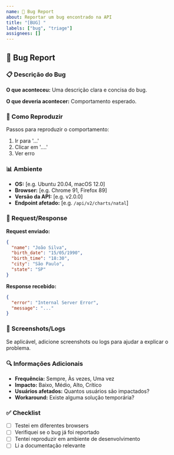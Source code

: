 ```yaml
---
name: 🐛 Bug Report
about: Reportar um bug encontrado na API
title: "[BUG] "
labels: ["bug", "triage"]
assignees: []
---
```


## 🐛 Bug Report

### 📋 Descrição do Bug
**O que aconteceu:**
Uma descrição clara e concisa do bug.

**O que deveria acontecer:**
Comportamento esperado.

### 🔄 Como Reproduzir
Passos para reproduzir o comportamento:
1. Ir para '...'
2. Clicar em '....'
3. Ver erro

### 📊 Ambiente
- **OS:** [e.g. Ubuntu 20.04, macOS 12.0]
- **Browser:** [e.g. Chrome 91, Firefox 89]
- **Versão da API:** [e.g. v2.0.0]
- **Endpoint afetado:** [e.g. `/api/v2/charts/natal`]

### 📝 Request/Response
**Request enviado:**
```json
{
  "name": "João Silva",
  "birth_date": "15/05/1990",
  "birth_time": "18:30",
  "city": "São Paulo",
  "state": "SP"
}
```

**Response recebido:**
```json
{
  "error": "Internal Server Error",
  "message": "..."
}
```

### 📸 Screenshots/Logs
Se aplicável, adicione screenshots ou logs para ajudar a explicar o problema.

### 🔍 Informações Adicionais
- **Frequência:** Sempre, Às vezes, Uma vez
- **Impacto:** Baixo, Médio, Alto, Crítico
- **Usuários afetados:** Quantos usuários são impactados?
- **Workaround:** Existe alguma solução temporária?

### ✅ Checklist
- [ ] Testei em diferentes browsers
- [ ] Verifiquei se o bug já foi reportado
- [ ] Tentei reproduzir em ambiente de desenvolvimento
- [ ] Li a documentação relevante
